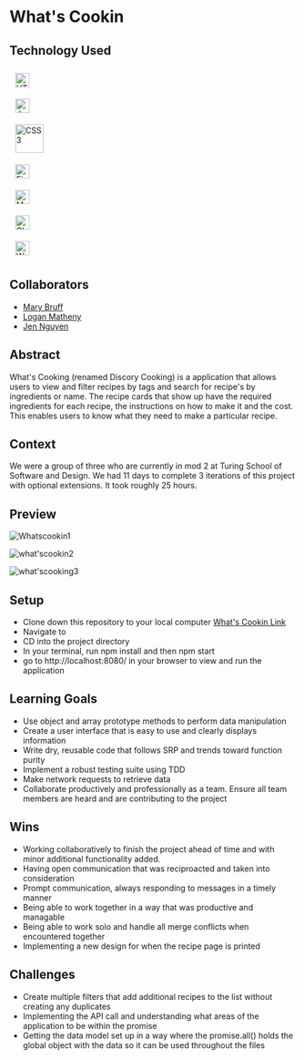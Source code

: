 # What's Cookin
## Technology Used
<a href="https://en.wikipedia.org/wiki/HTML5" target="_blank"><img style="margin: 10px" src="https://profilinator.rishav.dev/skills-assets/html5-original-wordmark.svg" alt="HTML5" height="25" /></a>  
<a href="https://www.javascript.com/" target="_blank"><img style="margin: 10px" src="https://profilinator.rishav.dev/skills-assets/javascript-original.svg" alt="JavaScript" height="25" /></a> 
</br>
<a href="https://www.w3schools.com/css/" target="_blank"><img style="margin: 10px" src="https://profilinator.rishav.dev/skills-assets/css3-original-wordmark.svg" alt="CSS3" height="50" /></a>  
<a href="https://www.figma.com/" target="_blank"><img style="margin: 10px" src="https://profilinator.rishav.dev/skills-assets/figma-icon.svg" alt="Figma" height="25" /></a>  
<a href="https://mochajs.org/" target="_blank"><img style="margin: 10px" src="https://profilinator.rishav.dev/skills-assets/mocha.png" alt="Mocha" height="25" /></a>  
<a href="https://www.chaijs.com/" target="_blank"><img style="margin: 10px" src="https://profilinator.rishav.dev/skills-assets/chai.png" alt="Chai" height="25" /></a>  
<a href="https://webpack.js.org/" target="_blank"><img style="margin: 10px" src="https://profilinator.rishav.dev/skills-assets/webpack-original.svg" alt="Webpack" height="25" /></a>

## Collaborators
- [Mary Bruff](https://github.com/MaryBruff)
- [Logan Matheny](https://github.com/loganpaulmatheny)
- [Jen Nguyen](https://github.com/Jnguyen615)
## Abstract
What's Cooking (renamed Discory Cooking) is a application that allows users to view and filter recipes by tags and search for recipe's by ingredients or name. The recipe cards that show up have the required ingredients for each recipe, the instructions on how to make it and the cost. This enables users to know what they need to make a particular recipe. 

## Context
We were a group of three who are currently in mod 2 at Turing School of Software and Design. We had 11 days to complete 3 iterations of this project with optional extensions. It took roughly 25 hours. 

## Preview 

![Whatscookin1](https://github.com/turingschool-examples/hang-in-there-boilerplate/assets/119434450/88661d25-16db-44e5-ada4-3bdab1194e39)

![what'scookin2](https://github.com/turingschool-examples/hang-in-there-boilerplate/assets/119434450/215a0c1c-1706-4df1-ab1a-aaacce2a97e6)

![what'scooking3](https://media.giphy.com/media/v1.Y2lkPTc5MGI3NjExNXlmY3Q2a2k3c2puYjVncmN5Z3Z0dTMxMXJvcm91czFmdDFzNnNwdCZlcD12MV9pbnRlcm5hbF9naWZfYnlfaWQmY3Q9Zw/Oih9bV8dnqdukMiEOG/giphy.gif)

## Setup
- Clone down this repository to your local computer [What's Cookin Link](https://github.com/Jnguyen615/whats-cookin)
- Navigate to 
- CD into the project directory
- In your terminal, run npm install and then npm start
- go to http://localhost:8080/ in your browser to view and run the application

## Learning Goals
- Use object and array prototype methods to perform data manipulation
- Create a user interface that is easy to use and clearly displays information 
- Write dry, reusable code that follows SRP and trends toward function purity
- Implement a robust testing suite using TDD
- Make network requests to retrieve data 
- Collaborate productively and professionally as a team. Ensure all team members are heard and are contributing to the project


## Wins

- Working collaboratively to finish the project ahead of time and with minor additional functionality added. 
- Having open communication that was reciproacted and taken into consideration 
- Prompt communication, always responding to messages in a timely manner
- Being able to work together in a way that was productive and managable 
- Being able to work solo and handle all merge conflicts when encountered together
- Implementing a new design for when the recipe page is printed

## Challenges
- Create multiple filters that add additional recipes to the list without creating any duplicates
- Implementing the API call and understanding what areas of the application to be within the promise 
- Getting the data model set up in a way where the promise.all() holds the global object with the data so it can be used throughout the files 


